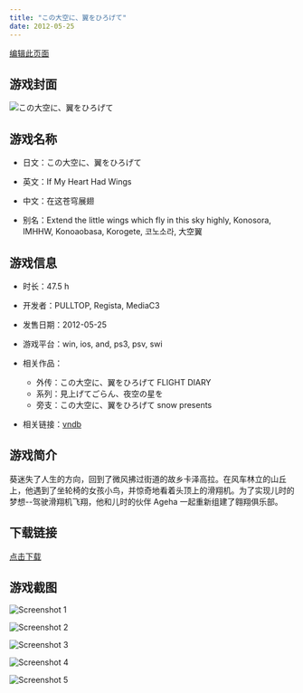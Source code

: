 ```yaml
---
title: "この大空に、翼をひろげて"
date: 2012-05-25
---
```

[编辑此页面](https://github.com/ACG-3/ADV3-source/blob/main/source/_posts/%E3%81%93%E3%81%AE%E5%A4%A7%E7%A9%BA%E3%81%AB%E3%80%81%E7%BF%BC%E3%82%92%E3%81%B2%E3%82%8D%E3%81%92%E3%81%A6%20FLIGHT%20DIARY.md)

## 游戏封面

![この大空に、翼をひろげて](https%3A//pan.timero.xyz/onedrive/img_lib_001/%E3%81%93%E3%81%AE%E5%A4%A7%E7%A9%BA%E3%81%AB%E3%80%81%E7%BF%BC%E3%82%92%E3%81%B2%E3%82%8D%E3%81%92%E3%81%A6%20FLIGHT%20DIARY_cover.avif)


## 游戏名称

- 日文：この大空に、翼をひろげて
- 英文：If My Heart Had Wings
- 中文：在这苍穹展翅

- 别名：Extend the little wings which fly in this sky highly, Konosora, IMHHW, Konoaobasa, Korogete, 코노소라, 大空翼


## 游戏信息

- 时长：47.5 h
- 开发者：PULLTOP, Regista, MediaC3
- 发售日期：2012-05-25
- 游戏平台：win, ios, and, ps3, psv, swi
- 相关作品：
   - 外传：この大空に、翼をひろげて FLIGHT DIARY
   - 系列：見上げてごらん、夜空の星を
   - 旁支：この大空に、翼をひろげて snow presents

- 相关链接：[vndb](https://vndb.org/v9093)


## 游戏简介

葵迷失了人生的方向，回到了微风拂过街道的故乡卡泽高拉。在风车林立的山丘上，他遇到了坐轮椅的女孩小鸟，并惊奇地看着头顶上的滑翔机。为了实现儿时的梦想--驾驶滑翔机飞翔，他和儿时的伙伴 Ageha 一起重新组建了翱翔俱乐部。




## 下载链接

[点击下载](https://pan.timero.xyz/onedrive/adv_lib_001/%E3%81%93%E3%81%AE%E5%A4%A7%E7%A9%BA%E3%81%AB%E3%80%81%E7%BF%BC%E3%82%92%E3%81%B2%E3%82%8D%E3%81%92%E3%81%A6%20FLIGHT%20DIARY)


## 游戏截图


![Screenshot 1](https%3A//pan.timero.xyz/onedrive/img_lib_001/%E3%81%93%E3%81%AE%E5%A4%A7%E7%A9%BA%E3%81%AB%E3%80%81%E7%BF%BC%E3%82%92%E3%81%B2%E3%82%8D%E3%81%92%E3%81%A6%20FLIGHT%20DIARY_Screenshot_1.avif)

![Screenshot 2](https%3A//pan.timero.xyz/onedrive/img_lib_001/%E3%81%93%E3%81%AE%E5%A4%A7%E7%A9%BA%E3%81%AB%E3%80%81%E7%BF%BC%E3%82%92%E3%81%B2%E3%82%8D%E3%81%92%E3%81%A6%20FLIGHT%20DIARY_Screenshot_2.avif)

![Screenshot 3](https%3A//pan.timero.xyz/onedrive/img_lib_001/%E3%81%93%E3%81%AE%E5%A4%A7%E7%A9%BA%E3%81%AB%E3%80%81%E7%BF%BC%E3%82%92%E3%81%B2%E3%82%8D%E3%81%92%E3%81%A6%20FLIGHT%20DIARY_Screenshot_3.avif)

![Screenshot 4](https%3A//pan.timero.xyz/onedrive/img_lib_001/%E3%81%93%E3%81%AE%E5%A4%A7%E7%A9%BA%E3%81%AB%E3%80%81%E7%BF%BC%E3%82%92%E3%81%B2%E3%82%8D%E3%81%92%E3%81%A6%20FLIGHT%20DIARY_Screenshot_4.avif)

![Screenshot 5](https%3A//pan.timero.xyz/onedrive/img_lib_001/%E3%81%93%E3%81%AE%E5%A4%A7%E7%A9%BA%E3%81%AB%E3%80%81%E7%BF%BC%E3%82%92%E3%81%B2%E3%82%8D%E3%81%92%E3%81%A6%20FLIGHT%20DIARY_Screenshot_5.avif)

